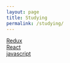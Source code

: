 ```yaml
---
layout: page
title: Studying
permalink: /studying/
---
```


[Redux](http://aejijeon.github.io/studying/redux)  
[React](http://aejijeon.github.io/studying/react)  
[javascript](http://aejijeon.github.io/studying/javascript)
